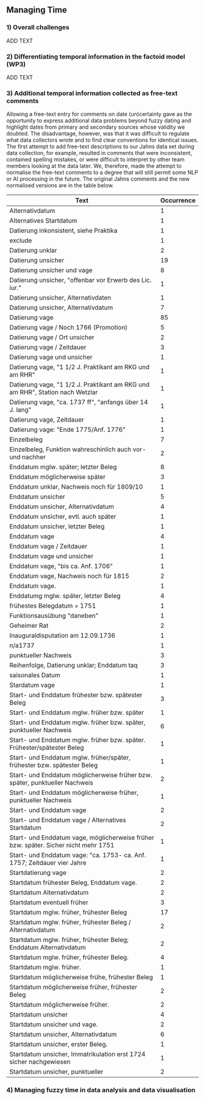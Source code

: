 ## Managing Time

### 1) Overall challenges

ADD TEXT

### 2) Differentiating temporal information in the factoid model (WP3)

ADD TEXT

### 3) Additional temporal information collected as free-text comments

Allowing a free-text entry for comments on date (un)certainty gave as the opportunity to express additional data problems beyond fuzzy dating and highlight dates from primary and secondary sources whose validity we doubted. The disadvantage, however, was that it was difficult to regulate what data collectors wrote and to find clear conventions for identical issues. The first attempt to add free-text descriptions to our Jahns data set during data collection, for example, resulted in comments that were inconsistent, contained spelling mistakes, or were difficult to interpret by other team members looking at the data later. We, therefore, made the attempt to normalise the free-text comments to a degree that will still permit some NLP or AI processing in the future. The original Jahns comments and the new normalised versions are in the table below.

| Text                                                      | Occurrence |
|-----------------------------------------------------------|------------|
| Alternativdatum                                            | 1          |
| Alternatives Startdatum                                    | 1          |
| Datierung inkonsistent, siehe Praktika                      | 1          |
| exclude                                                   | 1          |
| Datierung unklar                                           | 2          |
| Datierung unsicher                                         | 19         |
| Datierung unsicher und vage                                 | 8          |
| Datierung unsicher, "offenbar vor Erwerb des Lic. iur."     | 1          |
| Datierung unsicher, Alternativdaten                         | 1          |
| Datierung unsicher, Alternativdatum                         | 7          |
| Datierung vage                                              | 85         |
| Datierung vage / Noch 1766 (Promotion)                      | 5          |
| Datierung vage / Ort unsicher                               | 2          |
| Datierung vage / Zeitdauer                                  | 3          |
| Datierung vage und unsicher                                 | 1          |
| Datierung vage, "1 1/2 J. Praktikant am RKG und am RHR"     | 1          |
| Datierung vage, "1 1/2 J. Praktikant am RKG und am RHR", Station nach Wetzlar | 1 |
| Datierung vage, "ca. 1737 ff", "anfangs über 14 J. lang"    | 1 |
| Datierung vage, Zeitdauer                                   | 1 |
| Datierung vage: "Ende 1775/Anf. 1776"                       | 1 |
| Einzelbeleg                                                | 7          |
| Einzelbeleg, Funktion wahreschinlich auch vor- und nachher  | 2          |
| Enddatum mglw. später; letzter Beleg                       | 8          |
| Enddatum möglicherweise später                              | 3          |
| Enddatum unklar, Nachweis noch für 1809/10                 | 1          |
| Enddatum unsicher                                           | 5          |
| Enddatum unsicher, Alternativdatum                           | 4          |
| Enddatum unsicher, evtl. auch später                         | 1          |
| Enddatum unsicher, letzter Beleg                             | 1          |
| Enddatum vage                                               | 4          |
| Enddatum vage / Zeitdauer                                   | 1          |
| Enddatum vage und unsicher                                   | 1          |
| Enddatum vage, "bis ca. Anf. 1706"                           | 1          |
| Enddatum vage, Nachweis noch für 1815                      | 2          |
| Enddatum vage.                                              | 1          |
| Enddatumg mglw. später, letzter Beleg                      | 4          |
| frühestes Belegdatum = 1751                                | 1          |
| Funktionsausübung "daneben"                                 | 1          |
| Geheimer Rat                                                | 2          |
| Inauguraldisputation am 12.09.1736                         | 1          |
| n/a1737                                                   | 1          |
| punktueller Nachweis                                        | 3          |
| Reihenfolge, Datierung unklar; Enddatum taq                 | 3          |
| saisonales Datum                                            | 1          |
| Stardatum vage                                              | 1          |
| Start- und Enddatum frühester bzw. spätester Beleg          | 3          |
| Start- und Enddatum mglw. früher bzw. später                | 1          |
| Start- und Enddatum mglw. früher bzw. später, punktueller Nachweis | 6          |
| Start- und Enddatum mglw. früher bzw. später. Frühester/spätester Beleg | 1          |
| Start- und Enddatum mglw. früher/später, frühester bzw. spätester Beleg | 1          |
| Start- und Enddatum möglicherweise früher bzw. später, punktueller Nachweis | 2          |
| Start- und Enddatum möglicherweise früher, punktueller Nachweis | 1          |
| Start- und Enddatum vage                                    | 2          |
| Start- und Enddatum vage / Alternatives Startdatum         | 2          |
| Start- und Enddatum vage, möglicherweise früher bzw. später. Sicher nicht mehr 1751 | 1 |
| Start- und Enddatum vage: "ca. 1753- ca. Anf. 1757; Zeitdauer vier Jahre | 1 |
| Startdatierung vage                                         | 2          |
| Startdatum  frühester Beleg, Enddatum vage.                 | 2          |
| Startdatum Alternativdatum                                  | 2          |
| Startdatum eventuell früher                                | 3          |
| Startdatum mglw. früher, frühester Beleg                   | 17         |
| Startdatum mglw. früher, frühester Beleg / Alternativdatum  | 2          |
| Startdatum mglw. früher, frühester Beleg; Enddatum Alternativdatum | 2          |
| Startdatum mglw. früher, frühester Beleg.                   | 4          |
| Startdatum mglw. früher.                                    | 1          |
| Startdatum möglicherweise frühe, frühester Beleg           | 1          |
| Startdatum möglicherweise früher, frühester Beleg          | 2          |
| Startdatum möglicherweise früher.                          | 2          |
| Startdatum unsicher                                        | 4          |
| Startdatum unsicher und vage.                              | 2          |
| Startdatum unsicher, Alternativdatum                       | 6          |
| Startdatum unsicher, erster Beleg.                          | 1          |
| Startdatum unsicher, Immatrikulation erst 1724 sicher nachgewiesen | 1          |
| Startdatum unsicher, punktueller                            | 2          |

### 4) Managing fuzzy time in data analysis and data visualisation


